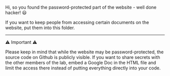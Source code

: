 Hi, 
so you found the password-protected part of the website - well done hacker! 😃

If you want to keep people from accessing certain documents on the website, put them into this folder. 

---------------------------------------------

⚠️ Important ⚠️

Please keep in mind that while the website may be password-protected, the source code on Github is publicly visible. 
If you want to share secrets with the other members of the lab, embed a Google Doc in the HTML file and limit the access 
there instead of putting everything directly into your code. 
